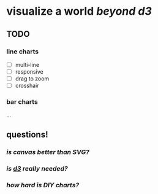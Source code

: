 # visualize a world _beyond d3_

## TODO

### line charts

- [ ] multi-line
- [ ] responsive
- [ ] drag to zoom
- [ ] crosshair

### bar charts

...

## questions!

### _is canvas better than SVG?_

### _is [d3](https://d3js.org/) really needed?_

### _how hard is DIY charts?_